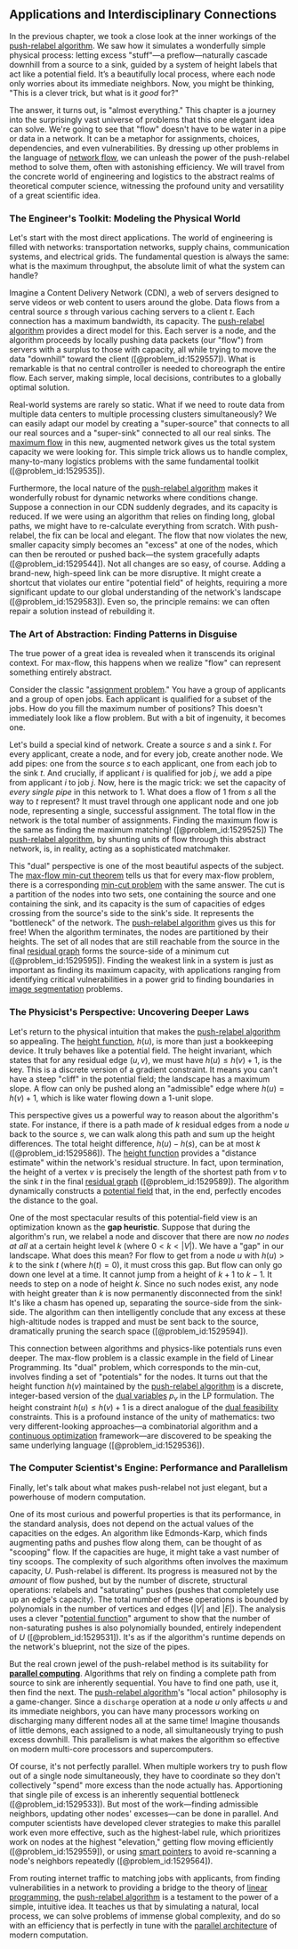 ## Applications and Interdisciplinary Connections

In the previous chapter, we took a close look at the inner workings of the [push-relabel algorithm](@article_id:262612). We saw how it simulates a wonderfully simple physical process: letting excess "stuff"—a preflow—naturally cascade downhill from a source to a sink, guided by a system of height labels that act like a potential field. It’s a beautifully local process, where each node only worries about its immediate neighbors. Now, you might be thinking, "This is a clever trick, but what is it *good* for?"

The answer, it turns out, is "almost everything." This chapter is a journey into the surprisingly vast universe of problems that this one elegant idea can solve. We're going to see that "flow" doesn't have to be water in a pipe or data in a network. It can be a metaphor for assignments, choices, dependencies, and even vulnerabilities. By dressing up other problems in the language of [network flow](@article_id:270965), we can unleash the power of the push-relabel method to solve them, often with astonishing efficiency. We will travel from the concrete world of engineering and logistics to the abstract realms of theoretical computer science, witnessing the profound unity and versatility of a great scientific idea.

### The Engineer's Toolkit: Modeling the Physical World

Let's start with the most direct applications. The world of engineering is filled with networks: transportation networks, supply chains, communication systems, and electrical grids. The fundamental question is always the same: what is the maximum throughput, the absolute limit of what the system can handle?

Imagine a Content Delivery Network (CDN), a web of servers designed to serve videos or web content to users around the globe. Data flows from a central source $s$ through various caching servers to a client $t$. Each connection has a maximum bandwidth, its capacity. The [push-relabel algorithm](@article_id:262612) provides a direct model for this. Each server is a node, and the algorithm proceeds by locally pushing data packets (our "flow") from servers with a surplus to those with capacity, all while trying to move the data "downhill" toward the client ([@problem_id:1529557]). What is remarkable is that no central controller is needed to choreograph the entire flow. Each server, making simple, local decisions, contributes to a globally optimal solution.

Real-world systems are rarely so static. What if we need to route data from multiple data centers to multiple processing clusters simultaneously? We can easily adapt our model by creating a "super-source" that connects to all our real sources and a "super-sink" connected to all our real sinks. The [maximum flow](@article_id:177715) in this new, augmented network gives us the total system capacity we were looking for. This simple trick allows us to handle complex, many-to-many logistics problems with the same fundamental toolkit ([@problem_id:1529535]).

Furthermore, the local nature of the [push-relabel algorithm](@article_id:262612) makes it wonderfully robust for dynamic networks where conditions change. Suppose a connection in our CDN suddenly degrades, and its capacity is reduced. If we were using an algorithm that relies on finding long, global paths, we might have to re-calculate everything from scratch. With push-relabel, the fix can be local and elegant. The flow that now violates the new, smaller capacity simply becomes an "excess" at one of the nodes, which can then be rerouted or pushed back—the system gracefully adapts ([@problem_id:1529544]). Not all changes are so easy, of course. Adding a brand-new, high-speed link can be more disruptive. It might create a shortcut that violates our entire "potential field" of heights, requiring a more significant update to our global understanding of the network's landscape ([@problem_id:1529583]). Even so, the principle remains: we can often repair a solution instead of rebuilding it.

### The Art of Abstraction: Finding Patterns in Disguise

The true power of a great idea is revealed when it transcends its original context. For max-flow, this happens when we realize "flow" can represent something entirely abstract.

Consider the classic "[assignment problem](@article_id:173715)." You have a group of applicants and a group of open jobs. Each applicant is qualified for a subset of the jobs. How do you fill the maximum number of positions? This doesn't immediately look like a flow problem. But with a bit of ingenuity, it becomes one.

Let's build a special kind of network. Create a source $s$ and a sink $t$. For every applicant, create a node, and for every job, create another node. We add pipes: one from the source $s$ to each applicant, one from each job to the sink $t$. And crucially, if applicant $i$ is qualified for job $j$, we add a pipe from applicant $i$ to job $j$. Now, here is the magic trick: we set the capacity of *every single pipe* in this network to $1$. What does a flow of $1$ from $s$ all the way to $t$ represent? It must travel through one applicant node and one job node, representing a single, successful assignment. The total flow in the network is the total number of assignments. Finding the maximum flow is the same as finding the maximum matching! ([@problem_id:1529525]) The [push-relabel algorithm](@article_id:262612), by shunting units of flow through this abstract network, is, in reality, acting as a sophisticated matchmaker.

This "dual" perspective is one of the most beautiful aspects of the subject. The [max-flow min-cut theorem](@article_id:149965) tells us that for every max-flow problem, there is a corresponding [min-cut problem](@article_id:275160) with the same answer. The cut is a partition of the nodes into two sets, one containing the source and one containing the sink, and its capacity is the sum of capacities of edges crossing from the source's side to the sink's side. It represents the "bottleneck" of the network. The [push-relabel algorithm](@article_id:262612) gives us this for free! When the algorithm terminates, the nodes are partitioned by their heights. The set of all nodes that are still reachable from the source in the final [residual graph](@article_id:272602) forms the source-side of a minimum cut ([@problem_id:1529595]). Finding the weakest link in a system is just as important as finding its maximum capacity, with applications ranging from identifying critical vulnerabilities in a power grid to finding boundaries in [image segmentation](@article_id:262647) problems.

### The Physicist's Perspective: Uncovering Deeper Laws

Let's return to the physical intuition that makes the [push-relabel algorithm](@article_id:262612) so appealing. The [height function](@article_id:271499), $h(u)$, is more than just a bookkeeping device. It truly behaves like a potential field. The height invariant, which states that for any residual edge $(u,v)$, we must have $h(u) \leq h(v) + 1$, is the key. This is a discrete version of a gradient constraint. It means you can't have a steep "cliff" in the potential field; the landscape has a maximum slope. A flow can only be pushed along an "admissible" edge where $h(u) = h(v) + 1$, which is like water flowing down a 1-unit slope.

This perspective gives us a powerful way to reason about the algorithm's state. For instance, if there is a path made of $k$ residual edges from a node $u$ back to the source $s$, we can walk along this path and sum up the height differences. The total height difference, $h(u) - h(s)$, can be at most $k$ ([@problem_id:1529586]). The [height function](@article_id:271499) provides a "distance estimate" within the network's residual structure. In fact, upon termination, the height of a vertex $v$ is precisely the length of the shortest path from $v$ to the sink $t$ in the final [residual graph](@article_id:272602) ([@problem_id:1529589]). The algorithm dynamically constructs a [potential field](@article_id:164615) that, in the end, perfectly encodes the distance to the goal.

One of the most spectacular results of this potential-field view is an optimization known as the **gap heuristic**. Suppose that during the algorithm's run, we relabel a node and discover that there are now *no nodes at all* at a certain height level $k$ (where $0 < k < |V|$). We have a "gap" in our landscape. What does this mean? For flow to get from a node $u$ with $h(u) > k$ to the sink $t$ (where $h(t) = 0$), it must cross this gap. But flow can only go down one level at a time. It cannot jump from a height of $k+1$ to $k-1$. It needs to step on a node of height $k$. Since no such nodes exist, any node with height greater than $k$ is now permanently disconnected from the sink! It's like a chasm has opened up, separating the source-side from the sink-side. The algorithm can then intelligently conclude that any excess at these high-altitude nodes is trapped and must be sent back to the source, dramatically pruning the search space ([@problem_id:1529594]).

This connection between algorithms and physics-like potentials runs even deeper. The max-flow problem is a classic example in the field of Linear Programming. Its "dual" problem, which corresponds to the min-cut, involves finding a set of "potentials" for the nodes. It turns out that the height function $h(v)$ maintained by the [push-relabel algorithm](@article_id:262612) is a discrete, integer-based version of the [dual variables](@article_id:150528) $p_v$ in the LP formulation. The height constraint $h(u) \leq h(v)+1$ is a direct analogue of the [dual feasibility](@article_id:167256) constraints. This is a profound instance of the unity of mathematics: two very different-looking approaches—a combinatorial algorithm and a [continuous optimization](@article_id:166172) framework—are discovered to be speaking the same underlying language ([@problem_id:1529536]).

### The Computer Scientist's Engine: Performance and Parallelism

Finally, let's talk about what makes push-relabel not just elegant, but a powerhouse of modern computation.

One of its most curious and powerful properties is that its performance, in the standard analysis, does not depend on the actual values of the capacities on the edges. An algorithm like Edmonds-Karp, which finds augmenting paths and pushes flow along them, can be thought of as "scooping" flow. If the capacities are huge, it might take a vast number of tiny scoops. The complexity of such algorithms often involves the maximum capacity, $U$. Push-relabel is different. Its progress is measured not by the *amount* of flow pushed, but by the number of discrete, structural operations: relabels and "saturating" pushes (pushes that completely use up an edge's capacity). The total number of these operations is bounded by polynomials in the number of vertices and edges ($|V|$ and $|E|$). The analysis uses a clever "[potential function](@article_id:268168)" argument to show that the number of non-saturating pushes is also polynomially bounded, entirely independent of $U$ ([@problem_id:1529531]). It's as if the algorithm's runtime depends on the network's blueprint, not the size of the pipes.

But the real crown jewel of the push-relabel method is its suitability for **[parallel computing](@article_id:138747)**. Algorithms that rely on finding a complete path from source to sink are inherently sequential. You have to find one path, use it, then find the next. The [push-relabel algorithm](@article_id:262612)'s "local action" philosophy is a game-changer. Since a `discharge` operation at a node $u$ only affects $u$ and its immediate neighbors, you can have many processors working on discharging many different nodes all at the same time! Imagine thousands of little demons, each assigned to a node, all simultaneously trying to push excess downhill. This parallelism is what makes the algorithm so effective on modern multi-core processors and supercomputers.

Of course, it's not perfectly parallel. When multiple workers try to push flow out of a single node simultaneously, they have to coordinate so they don't collectively "spend" more excess than the node actually has. Apportioning that single pile of excess is an inherently sequential bottleneck ([@problem_id:1529533]). But most of the work—finding admissible neighbors, updating other nodes' excesses—can be done in parallel. And computer scientists have developed clever strategies to make this parallel work even more effective, such as the highest-label rule, which prioritizes work on nodes at the highest "elevation," getting flow moving efficiently ([@problem_id:1529559]), or using [smart pointers](@article_id:634337) to avoid re-scanning a node's neighbors repeatedly ([@problem_id:1529564]).

From routing internet traffic to matching jobs with applicants, from finding vulnerabilities in a network to providing a bridge to the theory of [linear programming](@article_id:137694), the [push-relabel algorithm](@article_id:262612) is a testament to the power of a simple, intuitive idea. It teaches us that by simulating a natural, local process, we can solve problems of immense global complexity, and do so with an efficiency that is perfectly in tune with the [parallel architecture](@article_id:637135) of modern computation.
